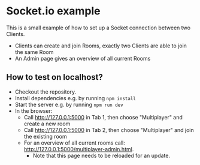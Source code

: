 # Socket.io example

This is a small example of how to set up a Socket connection between two Clients.
- Clients can create and join Rooms, exactly two Clients are able to join the same Room
- An Admin page gives an overview of all current Rooms

## How to test on localhost?
- Checkout the repository.
- Install dependencies e.g. by running `npm install`
- Start the server e.g. by running `npm run dev`
- In the browser:
    - Call http://127.0.0.1:5000 in Tab 1, then choose "Multiplayer" and create a new room
    - Call http://127.0.0.1:5000 in Tab 2, then choose "Multiplayer" and join the existing room
    - For an overview of all current rooms call: http://127.0.0.1:5000/multiplayer-admin.html. 
      - Note that this page needs to be reloaded for an update.

